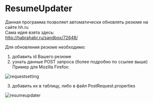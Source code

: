 # ResumeUpdater

Данная программа позволяет автоматически обновлять резюме на сайте hh.ru  
Сама идея взята здесь:   
http://habrahabr.ru/sandbox/72648/

Для обновления резюме необходимо:    
1) добавить id Вашего резюме  
2) узнать данные POST запроса (более подробно по ссылке выше)  
Пример для Mozilla Firefox:  

![requestsetting](https://cloud.githubusercontent.com/assets/13558216/11936990/f69993c2-a82a-11e5-8b2a-ce79ca8b3cf4.PNG)

3) добавить их в таблицу, либо в файл PostRequest.properties

![resumeupdater](https://cloud.githubusercontent.com/assets/13558216/11936992/f9d3ee02-a82a-11e5-8277-e21fd92609cd.PNG)
